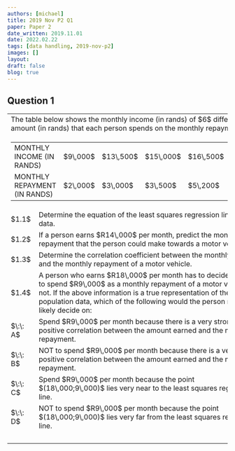 ```yaml
---
authors: [michael]
title: 2019 Nov P2 Q1
paper: Paper 2
date_written: 2019.11.01
date: 2022.02.22
tags: [data handling, 2019-nov-p2]
images: []
layout:
draft: false
blog: true
---
```


## Question 1

<table class="border-collapse">
  <tbody>
    <tr>
      <td colSpan="3">The table below shows the monthly income (in rands) of $6$ different people and the amount (in rands) that each person spends on the monthly repayment of a motor vehicle.</td>
    </tr>
    <tr>
    <td colSpan="3">
        <table class="border">
            <tbody>
                <tr>
                    <td class="border">MONTHLY INCOME (IN RANDS)</td>
                    <td class="border">$9\,000$</td>
                    <td class="border">$13\,500$</td>
                    <td class="border">$15\,000$</td>
                    <td class="border">$16\,500$</td>
                    <td class="border">$17\,000$</td>
                    <td class="border">$20\,000$</td> 
                </tr>
                <tr>
                    <td class="border">MONTHLY REPAYMENT (IN RANDS)</td>
                    <td class="border">$2\,000$</td>
                    <td class="border">$3\,000$</td>
                    <td class="border">$3\,500$</td>
                    <td class="border">$5\,200$</td>
                    <td class="border">$5\,500$</td>
                    <td class="border">$6\,000$</td> 
                </tr>
            </tbody>
        </table>
    </td>
    </tr> 
    <tr>   
      <td>$1.1$</td>
      <td>Determine the equation of the least squares regression line for the data.</td>
      <td>$(3)$</td>
    </tr>
    <tr>
      <td>$1.2$</td>
      <td>If a person earns $R14\,000$ per month, predict the monthly repayment that the person could make towards a motor vehicle.</td>
      <td>$(2)$</td>
    </tr>
    <tr>
      <td>$1.3$</td>
      <td>Determine the correlation coefficient between the monthly income and the monthly repayment of a motor vehicle.</td>
      <td>$(1)$</td>
    </tr>
    <tr>
      <td>$1.4$</td>
      <td>A person who earns $R18\,000$ per month has to decide whether to spend $R9\,000$ as a monthly repayment of a motor vehicle, or not. If the above information is a true representation of the population data, which of the following would the person most likely decide on:</td>
      <td></td>
    </tr>
    <tr>
      <td>$\:\: A$</td>
      <td>Spend $R9\,000$ per month because there is a very strong positive correlation between the amount earned and the monthly repayment.</td>
      <td></td>
    </tr>
    <tr></tr>
    <tr>
      <td>$\:\: B$</td>
      <td>NOT to spend $R9\,000$ per month because there is a very weak positive correlation between the amount earned and the monthly repayment.</td>
      <td></td>
    </tr> 
    <tr>
      <td>$\:\: C$</td>
      <td>Spend $R9\,000$ per month because the point $(18\,000;9\,000)$ lies very near to the least squares regression line.</td>
      <td></td>
    </tr>
    <tr>
      <td>$\:\: D$</td>
      <td>NOT to spend $R9\,000$ per month because the point $(18\,000;9\,000)$ lies very far from the least squares regression line.</td>
      <td>$(2)$</td>
    </tr>
    <tr>
      <td></td>
      <td></td>
      <td>$\textbf{[8]}$</td>
    </tr>
  </tbody>
</table>
